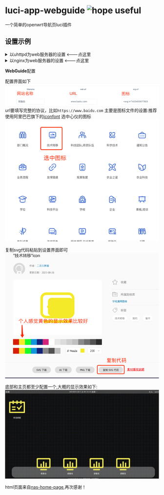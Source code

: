 <!--
 * @Description: Editor's info in the top of the file
 * @Author: p1ay8y3ar
 * @Date: 2021-10-10 23:45:54
 * @LastEditor: p1ay8y3ar
 * @LastEditTime: 2021-10-13 00:48:49
 * @Email: p1ay8y3ar@gmail.com
-->
# luci-app-webguide ![hope useful](https://visitor-badge.glitch.me/badge?page_id=luci-app-webguide)
一个简单的openwrt导航页luci插件 

## 设置示例

<details>
<summary>以uhttpd为web服务器的设置 <---点这里</summary>
   
   
1. web服务器uhttpd设置
   uhttpd添加一个新的web服务,示例配置如下图所示：
   **基本设置**只需要设置http端口
   ![](./imgs/uhttpd1.png)
   **高级设置**文档根目录一定设置为`/www/webguide`
   ![](./imgs/uhttpd2.png)
   保存修改后**重启**.
    推荐使用80端口,可先行修改MIAN的端口为其他端口

2. [下载](https://github.com/p1ay8y3ar/luci-app-webguide/releases)并上传插件到op安装,如果服务栏目没有出现`WebGuide`,请尝试重启op或者删一下LuCi缓存`rm -rf /tmp/luci-*`.


</details>

<details>
<summary>以nginx为web服务器的设置     <---点这里</summary>
   
   
示例openwrt:[kiddin9版本的op](https://github.com/kiddin9/OpenWrt_x86-r2s-r4s)
   
1. [下载](https://github.com/p1ay8y3ar/luci-app-webguide/releases)并上传插件到op安装,安装成功之后使用终端删除一下luci缓存  `rm -rf /tmp/luci-*`. 
2. nginx设置
   - `vim /etc/config/nginx` 把80改成81，这样访问路由器后台就是`x.x.x.x:81`, 运行命令`/etc/init.d/nginx reload` 重载配置文件，`/etc/init.d/nginx restart`重启nginx
   - cd 到 `/www`目录,依次运行 `mv index.html index.html.old`, `ln -s /www/webguide/index.html index.html`,`ln -s /www/webguide/index.js index.js`
   - 安装python3，依次运行`opkg install python3-base`,`opkg install python3-pip`
   - 添加一个nginx的配置文件, `cd /etc/nginx/conf.d`,新建一个配置文件，比如叫`guide.conf`,复制下面内容 
   ```
   server {
    
    listen 80;
    listen [::]:80;
    server_name  _;
    charset utf-8;
    location / {
        root /www/webguide;
        index index.html;
        autoindex on;
        autoindex_exact_size off;
        autoindex_localtime on;
        add_header Cache-Control no-store;
        }
   }
   ```
   
   保存后运行`/etc/init.d/nginx reload` 和 `/etc/init.d/nginx restart`
   

</details>

   
**WebGuide**配置
   
配置界面如下
![](./imgs/webguide1.png)
url要填写完整的协议，比如`https://www.baidu.com`
主要是图标文件的设置:推荐使用阿里巴巴旗下的[iconfont](https://www.iconfont.cn/)
 选中心仪的图标
 ![](./imgs/webguide2.png)

 复制svg代码粘贴到设置界面即可
 ![](./imgs/webguide3.png)

 底部和主页都至少配置一个,大概的显示效果如下:
 ![](./imgs/webguide4.png)

html页面来自[nas-home-page](https://github.com/blqw/nas-home-page),再次感谢！

